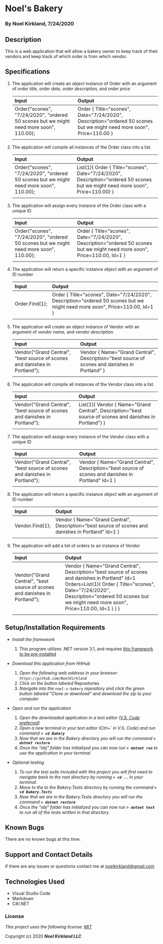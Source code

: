 # Noel's Bakery

### By Noel Kirkland, 7/24/2020

## Description

This is a web application that will allow a bakery owner to keep track of their vendors and keep track of which order is from which vendor.

## Specifications

1. The application will create an object instance of Order with an argument of _order title,_ _order date,_ _order description,_ and _order price_

    | Input | Output |
    | :--- | :--- |
    | Order("scones", "7/24/2020", "ordered 50 scones but we might need more soon", 110.00); | Order { Title="scones", Date="7/24/2020", Description="ordered 50 scones but we might need more soon", Price=110.00 } |
    |||

2. The application will compile all instances of the Order class into a list.

    | Input | Output |
    | :--- | :--- |
    | Order("scones", "7/24/2020", "ordered 50 scones but we might need more soon", 110.00); | List<Order>(1){ Order { Title="scones", Date="7/24/2020", Description="ordered 50 scones but we might need more soon", Price=110.00} } |
    |||

3. The application will assign every instance of the Order class with a unique ID

    | Input | Output |
    | :--- | :--- |
    | Order("scones", "7/24/2020", "ordered 50 scones but we might need more soon", 110.00); | Order { Title="scones", Date="7/24/2020", Description="ordered 50 scones but we might need more soon", Price=110.00, Id=1 } |
    |||

4. The application will return a specific instance object with an argument of ID number

    | Input | Output |
    | :--- | :--- |
    | Order.Find(1); | Order { Title="scones", Date="7/24/2020", Description="ordered 50 scones but we might need more soon", Price=110.00, Id=1 } |
    |||

5. The application will create an object instance of Vendor with an argument of _vendor name,_ and _vendor description_

    | Input | Output |
    | :--- | :--- |
    | Vendor("Grand Central", "best source of scones and danishes in Portland"); | Vendor { Name="Grand Central", Description="best source of scones and danishes in Portland" } |
    |||

6. The application will compile all instances of the Vendor class into a list.

    | Input | Output |
    | :--- | :--- |
    | Vendor("Grand Central", "best source of scones and danishes in Portland"); | List<Vendor>(1){ Vendor { Name="Grand Central", Description="best source of scones and danishes in Portland"} } |
    |||

7. The application will assign every instance of the Vendor class with a unique ID

    | Input | Output |
    | :--- | :--- |
    | Vendor("Grand Central", "best source of scones and danishes in Portland"); | Vendor { Name="Grand Central", Description="best source of scones and danishes in Portland" Id=1 } |
    |||

8. The application will return a specific instance object with an argument of ID number

    | Input | Output |
    | :--- | :--- |
    | Vendor.Find(1); | Vendor { Name="Grand Central", Description="best source of scones and danishes in Portland" Id=1 } |
    |||

9. The application will add a list of orders to an instance of Vendor

    | Input | Output |
    | :--- | :--- |
    | Vendor("Grand Central", "best source of scones and danishes in Portland"); | Vendor { Name="Grand Central", Description="best source of scones and danishes in Portland" Id=1 Orders=List<Order>(1){ Order { Title="scones", Date="7/24/2020", Description="ordered 50 scones but we might need more soon", Price=110.00, Id=1 } } } |
    |||

## Setup/Installation Requirements

* _Install the framework_
  1. This program utilizes .NET version 3.1, and requires [this framework to be pre-installed](https://dotnet.microsoft.com/download/dotnet-core/3.1)

* _Download this application from HitHub_
  1. _Open the following web address in your browser: `https://github.com/NoelKirkland`_
  2. _Click on the button labeled_ Repositories
  3. _Navigate into the `noel-s-bakery` repository and click the green button labeled "Clone or download" and download the zip to your computer_

* _Open and run the application_
  1. _Open the downloaded application in a text editor ([V.S. Code preferred](https://code.visualstudio.com/))_
  2. _Open a new terminal in your text editor (Ctrl+\` in V.S. Code) and run command **`> cd Bakery`**_
  3. _Now that we are in the Bakery directory you will run the command **`> dotnet restore`**_
  4. _Once the "obj" folder has initialized you can now run **`> dotnet run`** to use the application in your terminal_

* _Optional testing_
  1. _To run the test suite included with this project you will first need to navigate back to the root directory by running **`> cd ..`** in your terminal._
  2. _Move to the to the Bakery.Tests directory by running the command **`> cd Bakery.Tests`**_
  3. _Now that we are in the Bakery.Tests directory you will run the command **`> dotnet restore`**_
  4. _Once the "obj" folder has initialized you can now run **`> dotnet test`** to run all of the tests written in that directory_


## Known Bugs

There are no known bugs at this time.

## Support and Contact Details

If there are any issues or questions contact me at noelkirkland@gmail.com

## Technologies Used

*  Visual Studio Code
*  Markdown
*  C#/.NET


### License

*This project uses the following license: [MIT](https://opensource.org/licenses/MIT)*

Copyright (c) 2020 **_Noel Kirkland LLC_**